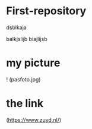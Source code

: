 # First-repository


dsblkaja

balkjslijb
biajlijsb

# my picture

! (pasfoto.jpg)

# the link


(https://www.zuyd.nl/) 


